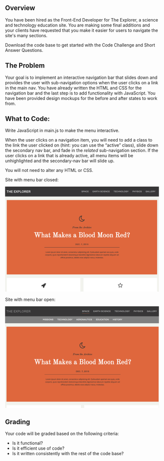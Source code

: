 ## Overview

You have been hired as the Front-End Developer for The Explorer, a science and technology education site. You are making some final additions and your clients have requested that you make it easier for users to navigate the site's many sections.

Download the code base to get started with the Code Challenge and Short Answer Questions.

## The Problem
Your goal is to implement an interactive navigation bar that slides down and provides the user with sub-navigation options when the user clicks on a link in the main nav. You have already written the HTML and CSS for the navigation bar and the last step is to add functionality with JavaScript. You have been provided design mockups for the before and after states to work from.

## What to Code:

Write JavaScript in main.js to make the menu interactive.

When the user clicks on a navigation item, you will need to add a class to the link the user clicked on (hint: you can use the “active” class), slide down the secondary nav bar, and fade in the *related* sub-navigation section. If the user clicks on a link that is already active, all menu items will be unhighlighted and the secondary-nav bar will slide up.

You will not need to alter any HTML or CSS.

Site with menu bar closed:

![Layout](sub_nav_closed.png)



Site with menu bar open:

![Layout](sub_nav_open.png)

## Grading
Your code will be graded based on the following criteria: 
- Is it functional?
- Is it efficient use of code?
- Is it written consistently with the rest of the code base?
